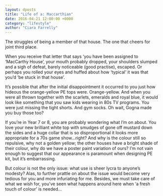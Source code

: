 ```yaml
---
layout: dposts
title: "Life of a: Maccarthian"
date: 2016-04-21 12:00:00 +0000
category: "lifestyle"
author: "Ciara Farrelly"
---
```

The struggles of being a member of that house. The one that cheers for joint third place.

When you receive that letter that says ‘you have been assigned to ‘MacCarthy House’, your mouth probably dropped, your shoulders slumped and a sigh of defeat, barely noticeable (good practise), escaped. Or perhaps you rolled your eyes and huffed about how ‘typical’ it was that you’d ‘be stuck in that house’. 

It’s possible that after the initial disappointment it occurred to you just how hideous the orange-yellow PE tops were. Orange-yellow. And when you were all thrown together with the scarlets, emeralds and royal blue, it would look like something that you saw kids wearing in 80s TV programs. You were just missing the tight shorts. And gym socks. Oh wait, Gogna made you buy those too? 

If you’re in Year 7 or 8, you are probably wondering what I’m on about. You love your new brilliant white top with smudges of gone off mustard down the sides and a huge collar that is so disproportional it looks more appropriate for a 70s game show…right? And why is the colour still so repulsive, why not a golden yellow; the other houses have a bright shade of their colour, why do we have a poster paint variation of ours? I’m not vain enough to suggest that our appearance is paramount when designing PE kit, but it’s embarrassing. 

But colour is not the only issue: what use is sheer lycra to anyone’s modesty? Alas, to further prattle on about the issue would become very tedious for you and more infuriating for me. Besides, we must take care of what we wish for, you’ve seen what happens around here when ‘a fresh touch of colour’ is needed…
